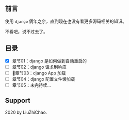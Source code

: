 
## 前言

使用 `django` 俩年之余，直到现在也没有看更多源码相关的知识。

不看吧，说不过去了。

## 目录

- [x] 章节01：django 是如何做到自动重启的
- [ ] 章节02：django 请求到响应
- [ ] 章节03：django App 加载
- [ ] 章节04：django 配置文件懒加载
- [ ] 章节05：未完待续...

## Support

2020 by LiuZhiChao.
